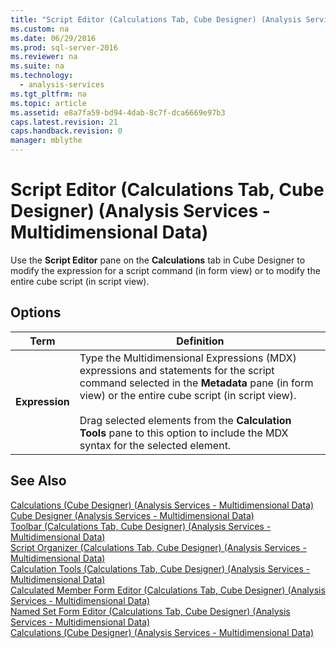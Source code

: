 ```yaml
---
title: "Script Editor (Calculations Tab, Cube Designer) (Analysis Services - Multidimensional Data)"
ms.custom: na
ms.date: 06/29/2016
ms.prod: sql-server-2016
ms.reviewer: na
ms.suite: na
ms.technology: 
  - analysis-services
ms.tgt_pltfrm: na
ms.topic: article
ms.assetid: e8a7fa59-bd94-4dab-8c7f-dca6669e97b3
caps.latest.revision: 21
caps.handback.revision: 0
manager: mblythe
---
```

# Script Editor (Calculations Tab, Cube Designer) (Analysis Services - Multidimensional Data)
Use the **Script Editor** pane on the **Calculations** tab in Cube Designer to modify the expression for a script command (in form view) or to modify the entire cube script (in script view).  
  
## Options  
  
|Term|Definition|  
|----------|----------------|  
|**Expression**|Type the Multidimensional Expressions (MDX) expressions and statements for the script command selected in the **Metadata** pane (in form view) or the entire cube script (in script view).<br /><br /> Drag selected elements from the **Calculation Tools** pane to this option to include the MDX syntax for the selected element.|  
  
## See Also  
 [Calculations (Cube Designer) (Analysis Services - Multidimensional Data)](assetId:///7e1cb1fb-2a50-41c2-9c70-b853ad6b6c3f)   
 [Cube Designer (Analysis Services - Multidimensional Data)](../../Topics/TopicNameNotContainA/Cube-Designer--Analysis-Services---Multidimensional-Data-.md)   
 [Toolbar (Calculations Tab, Cube Designer) (Analysis Services - Multidimensional Data)](../../Topics/TopicNameNotContainA/Toolbar--Calculations-Tab--Cube-Designer---Analysis-Services---Multidimensional-Data-.md)   
 [Script Organizer (Calculations Tab, Cube Designer) (Analysis Services - Multidimensional Data)](../../Topics/TopicNameNotContainA/Script-Organizer--Calculations-Tab--Cube-Designer---Analysis-Services---Multidimensional-Data-.md)   
 [Calculation Tools (Calculations Tab, Cube Designer) (Analysis Services - Multidimensional Data)](../../Topics/TopicNameNotContainA/Calculation-Tools--Calculations-Tab--Cube-Designer---Analysis-Services---Multidimensional-Data-.md)   
 [Calculated Member Form Editor (Calculations Tab, Cube Designer) (Analysis Services - Multidimensional Data)](../../Topics/TopicNameNotContainA/Calculated-Member-Form-Editor--Calculations-Tab--Cube-Designer---Analysis-Services---Multidimensional-Data-.md)   
 [Named Set Form Editor (Calculations Tab, Cube Designer) (Analysis Services - Multidimensional Data)](../../Topics/TopicNameNotContainA/Named-Set-Form-Editor--Calculations-Tab--Cube-Designer---Analysis-Services---Multidimensional-Data-.md)   
 [Calculations (Cube Designer) (Analysis Services - Multidimensional Data)](../../Topics/TopicNameNotContainA/Calculations--Cube-Designer---Analysis-Services---Multidimensional-Data-.md)